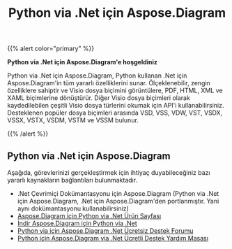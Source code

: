 ﻿---
title: Python via .Net için Aspose.Diagram
type: docs
weight: 40
url: /tr/python-net/
---
{{% alert color="primary" %}} 


**Python via .Net için Aspose.Diagram'e hoşgeldiniz**

Python via .Net için Aspose.Diagram, Python kullanan .Net için Aspose.Diagram'in tüm yararlı özelliklerini sunar. Ölçeklenebilir, zengin özelliklere sahiptir ve Visio dosya biçimini görüntülere, PDF, HTML, XML ve XAML biçimlerine dönüştürür. Diğer Visio dosya biçimleri olarak kaydedilebilen çeşitli Visio dosya türlerini okumak için API'i kullanabilirsiniz. Desteklenen popüler dosya biçimleri arasında VSD, VSS, VDW, VST, VSDX, VSSX, VSTX, VSDM, VSTM ve VSSM bulunur.

{{% /alert %}} 
## **Python via .Net için Aspose.Diagram**
Aşağıda, görevlerinizi gerçekleştirmek için ihtiyaç duyabileceğiniz bazı yararlı kaynakların bağlantıları bulunmaktadır.

- .Net Çevrimiçi Dokümantasyonu için Aspose.Diagram (Python via .Net için Aspose.Diagram, .Net için Aspose.Diagram'den portlanmıştır. Yani aynı dokümantasyonu kullanabilirsiniz)
- [Aspose.Diagram için Python via .Net Ürün Sayfası](https://products.aspose.com/diagram/python-net/)
- [İndir Aspose.Diagram için Python via .Net](https://releases.aspose.com/diagram/python-net/)
- [Python via için Aspose.Diagram .Net Ücretsiz Destek Forumu](https://forum.aspose.com/c/diagram/17)
- [Python için Aspose.Diagram via .Net Ücretli Destek Yardım Masası](https://helpdesk.aspose.com/)
